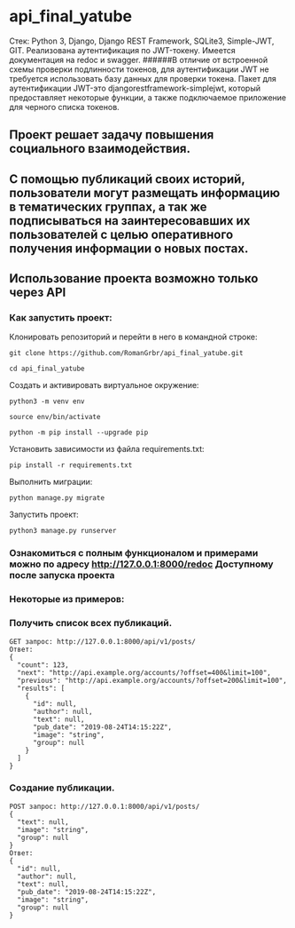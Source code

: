 # api_final_yatube
Стек: Python 3, Django, Django REST Framework, SQLite3, Simple-JWT, GIT.
Реализована аутентификация по JWT-токену. Имеется документация на redoc и swagger.
######В отличие от встроенной схемы проверки подлинности токенов, для аутентификации JWT не требуется использовать базу данных для проверки токена. 
Пакет для аутентификации JWT-это djangorestframework-simplejwt, который предоставляет некоторые функции, а также подключаемое приложение для черного списка токенов.
## Проект решает задачу повышения социального взаимодействия.
## С помощью публикаций своих историй, пользователи могут размещать информацию в тематических группах, а так же подписываться на заинтересовавших их пользователей с целью оперативного получения информации о новых постах.

## Использование проекта возможно только через API

### Как запустить проект:

Клонировать репозиторий и перейти в него в командной строке:

```
git clone https://github.com/RomanGrbr/api_final_yatube.git
```

```
cd api_final_yatube
```

Cоздать и активировать виртуальное окружение:

```
python3 -m venv env
```

```
source env/bin/activate
```

```
python -m pip install --upgrade pip
```

Установить зависимости из файла requirements.txt:

```
pip install -r requirements.txt
```

Выполнить миграции:

```
python manage.py migrate
```

Запустить проект:

```
python3 manage.py runserver
```

### Ознакомиться с полным функционалом и примерами можно по адресу http://127.0.0.1:8000/redoc Доступному после запуска проекта
### Некоторые из примеров:
### Получить список всех публикаций.
```
GET запрос: http://127.0.0.1:8000/api/v1/posts/
Ответ:
{
  "count": 123,
  "next": "http://api.example.org/accounts/?offset=400&limit=100",
  "previous": "http://api.example.org/accounts/?offset=200&limit=100",
  "results": [
    {
      "id": null,
      "author": null,
      "text": null,
      "pub_date": "2019-08-24T14:15:22Z",
      "image": "string",
      "group": null
    }
  ]
}
```
### Создание публикации.
```
POST запрос: http://127.0.0.1:8000/api/v1/posts/
{
  "text": null,
  "image": "string",
  "group": null
}
Ответ:
{
  "id": null,
  "author": null,
  "text": null,
  "pub_date": "2019-08-24T14:15:22Z",
  "image": "string",
  "group": null
}
```
